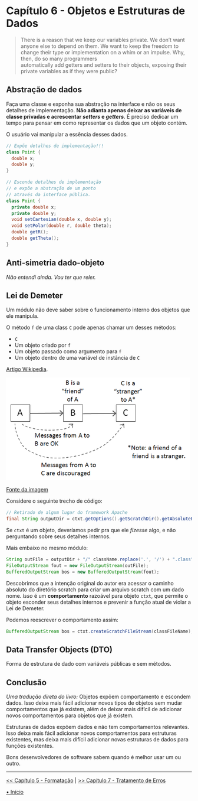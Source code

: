 # Capítulo 6 - Objetos e Estruturas de Dados

> There is a reason that we keep our variables private. We don’t want anyone else 
> to depend on them. We want to keep the freedom to change their type or
> implementation on a whim or an impulse. Why, then, do so many programmers  
> automatically add getters and setters to their objects, exposing their private 
> variables as if they were public?

## Abstração de dados

Faça uma classe e exponha sua abstração na interface e não os seus detalhes 
de implementação. **Não adianta apenas deixar as variáveis de classe privadas 
e acrescentar _setters_ e _getters_**. É preciso dedicar um tempo para pensar
em como representar os dados que um objeto contém.

O usuário vai manipular a essência desses dados.

```java
// Expõe detalhes de implementação!!!
class Point {
  double x;
  double y;
}
```

```java
// Esconde detalhes de implementação 
// e expõe a abstração de um ponto 
// através da interface pública.
class Point {
  private double x;
  private double y;
  void setCartesian(double x, double y);
  void setPolar(double r, double theta);
  double getR();
  double getTheta();
}
```

## Anti-simetria dado-objeto
_Não entendi ainda. Vou ter que reler._

## Lei de Demeter
Um módulo não deve saber sobre o funcionamento interno dos objetos que ele 
manipula.

O método `f` de uma class `C` pode apenas chamar um desses métodos:
- `C`
- Um objeto criado por `f`
- Um objeto passado como argumento para `f`
- Um objeto dentro de uma variável de instância de `C`

[Artigo Wikipedia](https://en.wikipedia.org/wiki/Law_of_Demeter).

<img src="law-of-demeter.png" width="500">

[Fonte da imagem](https://betterprogramming.pub/demeters-law-don-t-talk-to-strangers-87bb4af11694#:~:text=Demeter's%20law%20is%20known%20as,talk%20to%20your%20immediate%20friends.)


Considere o seguinte trecho de código:
```java
// Retirado de algum lugar do framework Apache
final String outputDir = ctxt.getOptions().getScratchDir().getAbsolutePath();
```

Se `ctxt` é um objeto, deveríamos pedir pra que ele _fizesse_ algo, e não 
perguntando sobre seus detalhes internos.

Mais embaixo no mesmo módulo:

```java
String outFile = outputDir + "/" className.replace('.', '/') + ".class";
FileOutputStream fout = new FileOutputStream(outFile);
BufferedOutputStream bos = new BufferedOutputStream(fout);
```

Descobrimos que a intenção original do autor era acessar o caminho absoluto do
diretório scratch para criar um arquivo scratch com um dado nome. _Isso_ é um 
**comportamento** razoável para objeto `ctxt`, que permite o objeto esconder
seus detalhes internos e prevenir a função atual de violar a Lei de Demeter.

Podemos reescrever o comportamento assim:
```java
BufferedOutputStream bos = ctxt.createScratchFileStream(classFileName);
```


## Data Transfer Objects (DTO)
Forma de estrutura de dado com variáveis públicas e sem métodos.

## Conclusão

_Uma tradução direta do livro:_
Objetos expõem comportamento e escondem dados. Isso deixa mais fácil adicionar 
novos tipos de objetos sem mudar comportamentos que já existem, além de deixar mais difícil de adicionar novos comportamentos para objetos que já existem.

Estruturas de dados expõem dados e não tem comportamentos relevantes. Isso deixa mais fácil adicionar novos comportamentos para estruturas existentes, mas deixa mais difícil adicionar novas estruturas de dados para funções existentes.

Bons desenvolvedores de software sabem quando é melhor usar um ou outro.


---
[<< Capítulo 5 - Formatação](./../chap5_Formatting/README.md) 
|
[>> Capítulo 7 - Tratamento de Erros](./../chap7_ErrorHandling/README.md)

[• Início](../../README.md)
